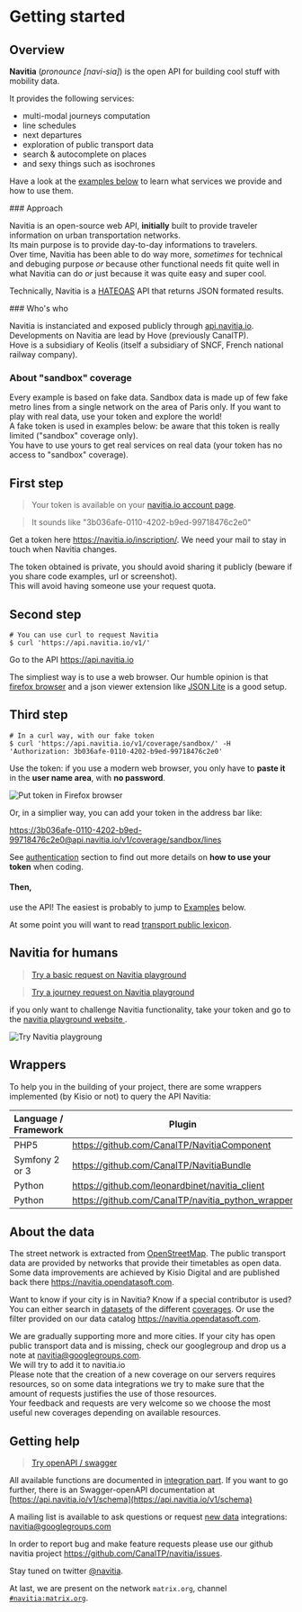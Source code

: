 Getting started
=====================

Overview
--------

**Navitia** (_pronounce [navi-sia]_) is the open API for building cool stuff with mobility data.

It provides the following services:

* multi-modal journeys computation
* line schedules
* next departures
* exploration of public transport data
* search & autocomplete on places
* and sexy things such as isochrones

Have a look at the [examples below](#some-examples) to learn what services we provide and how to use them.

### Approach

Navitia is an open-source web API, **initially** built to provide traveler information on urban transportation networks.<br>Its main purpose is to provide day-to-day informations to travelers.<br>Over time, Navitia has been able to do way more, _sometimes_ for technical and debuging purpose _or_ because other functional needs fit quite well in what Navitia can do _or_ just because it was quite easy and super cool.

Technically, Navitia is a [HATEOAS](https://en.wikipedia.org/wiki/HATEOAS) API that returns JSON formated results.

### Who's who

Navitia is instanciated and exposed publicly through [api.navitia.io](https://api.navitia.io).<br>Developments on Navitia are lead by Hove (previously CanalTP).<br>Hove is a subsidiary of Keolis (itself a subsidiary of SNCF, French national railway company).

### About "sandbox" coverage

<aside class="notice">
Every example is based on fake data. Sandbox data is made up of few fake metro lines from a single network on the area of Paris only. If you want to play with real data, use your token and explore the world!
</aside>

<aside class="notice">
A fake token is used in examples below: be aware that this token is really limited ("sandbox" coverage only).</br>
You have to use yours to get real services on real data (your token has no access to "sandbox" coverage).
</aside>

First step
---------------
> Your token is available on your [navitia.io account page](https://espace-client.navitia.io/).

> It sounds like "3b036afe-0110-4202-b9ed-99718476c2e0"

Get a token here <https://navitia.io/inscription/>. We need your mail to stay in touch when Navitia changes.

<aside class="notice">
The token obtained is private, you should avoid sharing it publicly (beware if you share code examples, url or screenshot).</br>
This will avoid having someone use your request quota.
</aside>

Second step
---------------

``` shell
# You can use curl to request Navitia
$ curl 'https://api.navitia.io/v1/'
```
Go to the API <https://api.navitia.io>

The simpliest way is to use a web browser.
Our humble opinion is that [firefox browser](https://www.getfirefox.com) and a json viewer extension like [JSON Lite](https://addons.mozilla.org/fr/firefox/addon/json-lite/) is a good setup.

Third step
---------------

``` shell
# In a curl way, with our fake token
$ curl 'https://api.navitia.io/v1/coverage/sandbox/' -H 'Authorization: 3b036afe-0110-4202-b9ed-99718476c2e0'
```

Use the token: if you use a modern web browser, you only have to **paste it** in the **user name area**,
with **no password**.

![Put token in Firefox browser](/images/firefox_token.png)

Or, in a simplier way, you can add your token in the address bar like:

<aside class="success">
<a href="https://3b036afe-0110-4202-b9ed-99718476c2e0@api.navitia.io/v1/coverage/sandbox/lines">https://3b036afe-0110-4202-b9ed-99718476c2e0@api.navitia.io/v1/coverage/sandbox/lines</a>
</aside>

See [authentication](#authentication) section to find out more details on **how to use your token** when coding.

#### Then,

use the API! The easiest is probably to jump to [Examples](#some-examples) below.

At some point you will want to read [transport public lexicon](#lexicon).

Navitia for humans
------------------

>[Try a basic request on Navitia playground](https://canaltp.github.io/navitia-playground/play.html?request=https%3A%2F%2Fapi.navitia.io%2Fv1%2Fcoverage%2Fsandbox&token=3b036afe-0110-4202-b9ed-99718476c2e0)

>[Try a journey request on Navitia playground](https://canaltp.github.io/navitia-playground/play.html?request=https%3A%2F%2Fapi.navitia.io%2Fv1%2Fcoverage%2Fsandbox%2Fjourneys%3Ffrom%3D2.3749036%253B48.8467927%26to%3D2.2922926%253B48.8583736%26&token=3b036afe-0110-4202-b9ed-99718476c2e0)

<aside class="success">
if you only want to challenge Navitia functionality, take your token and go to the <a href="https://canaltp.github.io/navitia-playground">navitia playground website </a>.
</aside>

![Try Navitia playgroung](/images/navitia_playground.png)

Wrappers
--------------

To help you in the building of your project, there are some wrappers implemented (by Kisio or not) to query the API Navitia:

|Language / Framework |Plugin                                              |
|---------------------|----------------------------------------------------|
|PHP5                 |<https://github.com/CanalTP/NavitiaComponent>       |
|Symfony 2 or 3       |<https://github.com/CanalTP/NavitiaBundle>          |
|Python               |<https://github.com/leonardbinet/navitia_client>    |
|Python               |<https://github.com/CanalTP/navitia_python_wrapper> |

<h2 id="about-data">About the data</h2>

The street network is extracted from [OpenStreetMap](https://www.openstreetmap.org). The public transport data are provided by networks that provide their timetables as open data. Some data improvements are achieved by Kisio Digital and are published back there <https://navitia.opendatasoft.com>.

Want to know if your city is in Navitia? Know if a special contributor is used? You can either search in [datasets](#datasets) of the different [coverages](#coverage). Or use the filter provided on our data catalog <https://navitia.opendatasoft.com>.

<aside class="success">
    We are gradually supporting more and more cities. If your city has open public transport data and is missing,
    check our googlegroup and drop us a note at <a href="mailto:navitia@googlegroups.com">navitia@googlegroups.com</a>.
    </br>
    We will try to add it to navitia.io
</aside>
<aside class="notice">
    Please note that the creation of a new coverage on our servers requires resources,
    so on some data integrations we try to make sure that the amount of requests justifies the use of those resources.
    </br>
    Your feedback and requests are very welcome so we choose the most useful new coverages depending on available resources.
</aside>

Getting help
------------

>[Try openAPI / swagger](https://api.navitia.io/v1/schema)

All available functions are documented in [integration part](#interface).
If you want to go further, there is an Swagger-openAPI documentation at [https://api.navitia.io/v1/schema](https://api.navitia.io/v1/schema)

A mailing list is available to ask questions or request [new data](#about-data) integrations: <a href="mailto:navitia@googlegroups.com">navitia@googlegroups.com</a>

In order to report bug and make feature requests please use our github navitia project
<https://github.com/CanalTP/navitia/issues>.

Stay tuned on twitter [@navitia](https://twitter.com/navitia).

At last, we are present on the network `matrix.org`, channel [`#navitia:matrix.org`](https://riot.im/app/#/room/#navitia:matrix.org).
